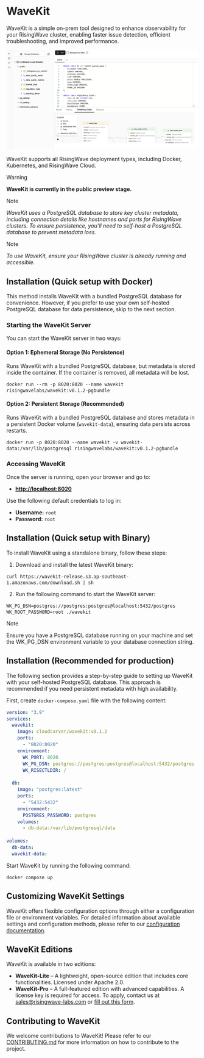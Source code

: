 # WaveKit

WaveKit is a simple on-prem tool designed to enhance observability for your RisingWave cluster, enabling faster issue detection, efficient troubleshooting, and improved performance.

![WaveKit Cover](docs/images/cover.png)

WaveKit supports all RisingWave deployment types, including Docker, Kubernetes, and RisingWave Cloud.

> [!WARNING]
> **WaveKit is currently in the public preview stage.**

> [!NOTE]
> _WaveKit uses a PostgreSQL database to store key cluster metadata, including connection details like hostnames and ports for RisingWave clusters. To ensure persistence, you’ll need to self-host a PostgreSQL database to prevent metadata loss._

> [!NOTE]
> _To use WaveKit, ensure your RisingWave cluster is already running and accessible._


## Installation (Quick setup with Docker)

This method installs WaveKit with a bundled PostgreSQL database for convenience. However, if you prefer to use your own self-hosted PostgreSQL database for data persistence, skip to the next section.  

### **Starting the WaveKit Server**  

You can start the WaveKit server in two ways:  

#### **Option 1: Ephemeral Storage (No Persistence)**  
Runs WaveKit with a bundled PostgreSQL database, but metadata is stored inside the container. If the container is removed, all metadata will be lost.  

```shell
docker run --rm -p 8020:8020 --name wavekit risingwavelabs/wavekit:v0.1.2-pgbundle
```

#### **Option 2: Persistent Storage (Recommended)**  
Runs WaveKit with a bundled PostgreSQL database and stores metadata in a persistent Docker volume (`wavekit-data`), ensuring data persists across restarts.  

```shell
docker run -p 8020:8020 --name wavekit -v wavekit-data:/var/lib/postgresql risingwavelabs/wavekit:v0.1.2-pgbundle
```

### **Accessing WaveKit**  

Once the server is running, open your browser and go to:  

- **[http://localhost:8020](http://localhost:8020)**  

Use the following default credentials to log in:  
- **Username:** `root`  
- **Password:** `root`  


## Installation (Quick setup with Binary)

To install WaveKit using a standalone binary, follow these steps:

1. Download and install the latest WaveKit binary:

  ```shell
  curl https://wavekit-release.s3.ap-southeast-1.amazonaws.com/download.sh | sh
  ```

2. Run the following command to start the WaveKit server:

  ```shell
  WK_PG_DSN=postgres://postgres:postgres@localhost:5432/postgres WK_ROOT_PASSWORD=root ./wavekit
  ```

  > [!NOTE]
  > Ensure you have a PostgreSQL database running on your machine and set the WK_PG_DSN environment variable to your database connection string.

## Installation (Recommended for production)

The following section provides a step-by-step guide to setting up WaveKit with your self-hosted PostgreSQL database. This approach is recommended if you need persistent metadata with high availability.

First, create `docker-compose.yaml` file with the following content:

```yaml
version: "3.9"
services:
  wavekit:
    image: cloudcarver/wavekit:v0.1.2
    ports:
      - "8020:8020"
    environment:
      WK_PORT: 8020
      WK_PG_DSN: postgres://postgres:postgres@localhost:5432/postgres
      WK_RISECTLDIR: /

  db: 
    image: "postgres:latest"
    ports:
      - "5432:5432"
    environment:
      POSTGRES_PASSWORD: postgres
    volumes:
      - db-data:/var/lib/postgresql/data

volumes:
  db-data:
  wavekit-data:
```

Start WaveKit by running the following command:

```shell
docker compose up
```

## Customizing WaveKit Settings

WaveKit offers flexible configuration options through either a configuration file or environment variables. For detailed information about available settings and configuration methods, please refer to our [configuration documentation](docs/config.md).

## WaveKit Editions

WaveKit is available in two editions:  

- **WaveKit-Lite** – A lightweight, open-source edition that includes core functionalities. Licensed under Apache 2.0.  
- **WaveKit-Pro** – A full-featured edition with advanced capabilities. A license key is required for access. To apply, contact us at [sales@risingwave-labs.com](mailto:sales@risingwave-labs.com) or [fill out this form](https://cloud.risingwave.com/auth/license_key/).


## Contributing to WaveKit

We welcome contributions to WaveKit! Please refer to our [CONTRIBUTING.md](CONTRIBUTING.md) for more information on how to contribute to the project.
